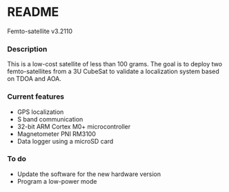 # README #

Femto-satellite v3.2110

### Description ###

This is a low-cost satellite of less than 100 grams. The goal is to deploy two femto-satellites from a 3U CubeSat to validate a localization system based on TDOA and AOA.

### Current features ###

 * GPS localization
 * S band communication
 * 32-bit ARM Cortex M0+ microcontroller
 * Magnetometer PNI RM3100
 * Data logger using a microSD card
 
### To do ###

 * Update the software for the new hardware version
 * Program a low-power mode
